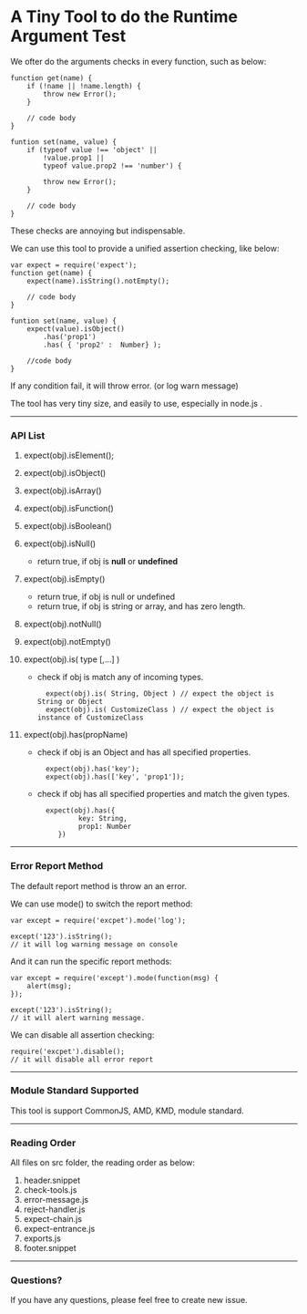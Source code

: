 A Tiny Tool to do the Runtime Argument Test
===========================================
We ofter do the arguments checks in every function, such as below:

    function get(name) {
        if (!name || !name.length) {
            throw new Error();
        }

        // code body
    }

    funtion set(name, value) {
        if (typeof value !== 'object' ||
            !value.prop1 ||
            typeof value.prop2 !== 'number') {

            throw new Error();
        }

        // code body
    }


These checks are annoying but indispensable.

We can use this tool to provide a unified assertion checking, like below:

    var expect = require('expect');
    function get(name) {
        expect(name).isString().notEmpty();

        // code body
    }

    funtion set(name, value) {
        expect(value).isObject()
            .has('prop1')
            .has( { 'prop2' :  Number} );

        //code body
    }


If any condition fail, it will throw error. (or log warn message)

The tool has very tiny size, and easily to use, especially in node.js .


---
### API List

1. expect(obj).isElement();
2. expect(obj).isObject()
3. expect(obj).isArray()
4. expect(obj).isFunction()
5. expect(obj).isBoolean()
6. expect(obj).isNull()
    - return true, if obj is **null** or **undefined**

7. expect(obj).isEmpty()
    - return true, if obj is null or undefined
    - return true, if obj is string or array, and has zero length.

8. expect(obj).notNull()
9. expect(obj).notEmpty()

10. expect(obj).is( type [,...] )
    - check if obj is match any of incoming types.

            expect(obj).is( String, Object ) // expect the object is String or Object
            expect(obj).is( CustomizeClass ) // expect the object is instance of CustomizeClass

11. expect(obj).has(propName)
    - check if obj is an Object and has all specified properties.

            expect(obj).has('key');
            expect(obj).has(['key', 'prop1']);
    - check if obj has all specified properties and match the given types.

            expect(obj).has({
                    key: String,
                    prop1: Number
               })

---
### Error Report Method

The default report method is throw an an error.

We can use mode() to switch the report method:

    var except = require('excpet').mode('log');

    except('123').isString();
    // it will log warning message on console

And it can run the specific report methods:

    var except = require('except').mode(function(msg) {
        alert(msg);
    });

    except('123').isString();
    // it will alert warning message.

We can disable all assertion checking:

    require('excpet').disable();
    // it will disable all error report


---
### Module Standard Supported

This tool is support CommonJS, AMD, KMD, module standard.

---
### Reading Order

All files on src folder, the reading order as below:

1. header.snippet
2. check-tools.js
3. error-message.js
4. reject-handler.js
5. expect-chain.js
6. expect-entrance.js
7. exports.js
8. footer.snippet

---
### Questions?

If you have any questions, please feel free to create new issue.
